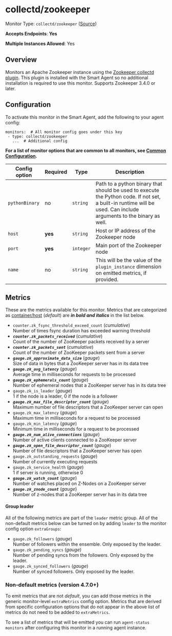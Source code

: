 <!--- GENERATED BY gomplate from scripts/docs/templates/monitor-page.md.tmpl --->

# collectd/zookeeper

Monitor Type: `collectd/zookeeper` ([Source](https://github.com/signalfx/signalfx-agent/tree/master/pkg/monitors/collectd/zookeeper))

**Accepts Endpoints**: **Yes**

**Multiple Instances Allowed**: Yes

## Overview

Monitors an Apache Zookeeper instance using the [Zookeeper collectd
plugin](https://github.com/signalfx/collectd-zookeeper). This plugin is
installed with the Smart Agent so no additional installation is required to
use this monitor.  Supports Zookeeper 3.4.0 or later.


## Configuration

To activate this monitor in the Smart Agent, add the following to your
agent config:

```
monitors:  # All monitor config goes under this key
 - type: collectd/zookeeper
   ...  # Additional config
```

**For a list of monitor options that are common to all monitors, see [Common
Configuration](../monitor-config.md#common-configuration).**


| Config option | Required | Type | Description |
| --- | --- | --- | --- |
| `pythonBinary` | no | `string` | Path to a python binary that should be used to execute the Python code. If not set, a built-in runtime will be used.  Can include arguments to the binary as well. |
| `host` | **yes** | `string` | Host or IP address of the Zookeeper node |
| `port` | **yes** | `integer` | Main port of the Zookeeper node |
| `name` | no | `string` | This will be the value of the `plugin_instance` dimension on emitted metrics, if provided. |


## Metrics

These are the metrics available for this monitor.
Metrics that are categorized as
[container/host](https://docs.signalfx.com/en/latest/admin-guide/usage.html#about-custom-bundled-and-high-resolution-metrics)
(*default*) are ***in bold and italics*** in the list below.


 - `counter.zk_fsync_threshold_exceed_count` (*cumulative*)<br>    Number of times fsync duration has exceeded warning threshold
 - ***`counter.zk_packets_received`*** (*cumulative*)<br>    Count of the number of ZooKeeper packets received by a server
 - ***`counter.zk_packets_sent`*** (*cumulative*)<br>    Count of the number of ZooKeeper packets sent from a server
 - ***`gauge.zk_approximate_data_size`*** (*gauge*)<br>    Size of data in bytes that a ZooKeeper server has in its data tree
 - ***`gauge.zk_avg_latency`*** (*gauge*)<br>    Average time in milliseconds for requests to be processed
 - ***`gauge.zk_ephemerals_count`*** (*gauge*)<br>    Number of ephemeral nodes that a ZooKeeper server has in its data tree
 - `gauge.zk_is_leader` (*gauge*)<br>    1 if the node is a leader, 0 if the node is a follower
 - ***`gauge.zk_max_file_descriptor_count`*** (*gauge*)<br>    Maximum number of file descriptors that a ZooKeeper server can open
 - `gauge.zk_max_latency` (*gauge*)<br>    Maximum time in milliseconds for a request to be processed
 - `gauge.zk_min_latency` (*gauge*)<br>    Minimum time in milliseconds for a request to be processed
 - ***`gauge.zk_num_alive_connections`*** (*gauge*)<br>    Number of active clients connected to a ZooKeeper server
 - ***`gauge.zk_open_file_descriptor_count`*** (*gauge*)<br>    Number of file descriptors that a ZooKeeper server has open
 - `gauge.zk_outstanding_requests` (*gauge*)<br>    Number of currently executing requests
 - `gauge.zk_service_health` (*gauge*)<br>    1 if server is running, otherwise 0
 - ***`gauge.zk_watch_count`*** (*gauge*)<br>    Number of watches placed on Z-Nodes on a ZooKeeper server
 - ***`gauge.zk_znode_count`*** (*gauge*)<br>    Number of z-nodes that a ZooKeeper server has in its data tree

#### Group leader
All of the following metrics are part of the `leader` metric group. All of
the non-default metrics below can be turned on by adding `leader` to the
monitor config option `extraGroups`:
 - `gauge.zk_followers` (*gauge*)<br>    Number of followers within the ensemble. Only exposed by the leader.
 - `gauge.zk_pending_syncs` (*gauge*)<br>    Number of pending syncs from the followers. Only exposed by the leader.
 - `gauge.zk_synced_followers` (*gauge*)<br>    Number of synced followers. Only exposed by the leader.

### Non-default metrics (version 4.7.0+)

To emit metrics that are not _default_, you can add those metrics in the
generic monitor-level `extraMetrics` config option.  Metrics that are derived
from specific configuration options that do not appear in the above list of
metrics do not need to be added to `extraMetrics`.

To see a list of metrics that will be emitted you can run `agent-status
monitors` after configuring this monitor in a running agent instance.




